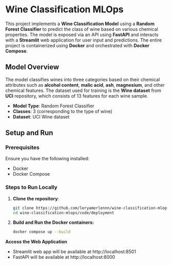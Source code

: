 # Wine Classification MLOps

This project implements a **Wine Classification Model** using a **Random Forest Classifier** to predict the class of wine based on various chemical properties. The model is exposed via an API using **FastAPI** and interacts with a **Streamlit** web application for user input and predictions. The entire project is containerized using **Docker** and orchestrated with **Docker Compose**.

## Model Overview

The model classifies wines into three categories based on their chemical attributes such as **alcohol content**, **malic acid**, **ash**, **magnesium**, and other chemical features. The dataset used for training is the **Wine dataset** from **UCI** repository, which consists of 13 features for each wine sample.

- **Model Type**: Random Forest Classifier
- **Classes**: 3 (corresponding to the type of wine)
- **Dataset**: UCI Wine dataset

## Setup and Run

### Prerequisites

Ensure you have the following installed:
- Docker
- Docker Compose

### Steps to Run Locally

1. **Clone the repository**:

   ```bash
   git clone https://github.com/leryamerlennn/wine-classification-mlops.git
   cd wine-classification-mlops/code/deployment
2. **Build and Run the Docker containers:**

   ```bash
   docker compose up --build

**Access the Web Application**
- Streamlit web app will be available at http://localhost:8501
- FastAPI will be available at http://localhost:8000
